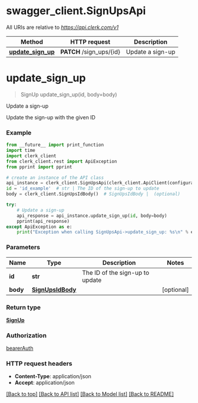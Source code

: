 # swagger_client.SignUpsApi

All URIs are relative to *https://api.clerk.com/v1*

Method | HTTP request | Description
------------- | ------------- | -------------
[**update_sign_up**](SignUpsApi.md#update_sign_up) | **PATCH** /sign_ups/{id} | Update a sign-up

# **update_sign_up**
> SignUp update_sign_up(id, body=body)

Update a sign-up

Update the sign-up with the given ID

### Example

```python
from __future__ import print_function
import time
import clerk_client
from clerk_client.rest import ApiException
from pprint import pprint

# create an instance of the API class
api_instance = clerk_client.SignUpsApi(clerk_client.ApiClient(configuration))
id = 'id_example'  # str | The ID of the sign-up to update
body = clerk_client.SignUpsIdBody()  # SignUpsIdBody |  (optional)

try:
    # Update a sign-up
    api_response = api_instance.update_sign_up(id, body=body)
    pprint(api_response)
except ApiException as e:
    print("Exception when calling SignUpsApi->update_sign_up: %s\n" % e)
```

### Parameters

Name | Type | Description  | Notes
------------- | ------------- | ------------- | -------------
 **id** | **str**| The ID of the sign-up to update | 
 **body** | [**SignUpsIdBody**](SignUpsIdBody.md)|  | [optional] 

### Return type

[**SignUp**](SignUp.md)

### Authorization

[bearerAuth](../README.md#bearerAuth)

### HTTP request headers

 - **Content-Type**: application/json
 - **Accept**: application/json

[[Back to top]](#) [[Back to API list]](../README.md#documentation-for-api-endpoints) [[Back to Model list]](../README.md#documentation-for-models) [[Back to README]](../README.md)

